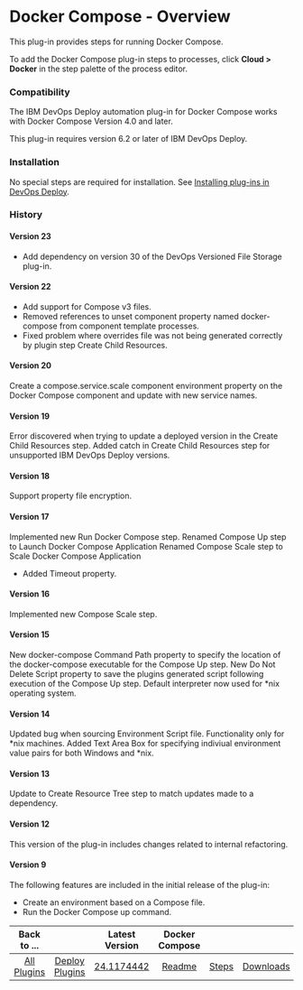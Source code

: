 
# Docker Compose - Overview

This plug-in provides steps for running Docker Compose.

To add the Docker Compose plug-in steps to processes, click **Cloud > Docker** in the step palette of the process editor.

### Compatibility

The IBM DevOps Deploy automation plug-in for Docker Compose works with Docker Compose Version 4.0 and later.

This plug-in requires version 6.2 or later of IBM DevOps Deploy.

### Installation

No special steps are required for installation. See [Installing plug-ins in DevOps Deploy](https://community.ibm.com/community/user/wasdevops/blogs/laurel-dickson-bull1/2022/06/13/install-plugins "Installing plug-ins in DevOps Deploy").

### History

#### Version 23

* Add dependency on version 30 of the DevOps Versioned File Storage plug-in.

#### Version 22

* Add support for Compose v3 files.
* Removed references to unset component property named docker-compose from component template processes.
* Fixed problem where overrides file was not being generated correctly by plugin step Create Child Resources.

#### Version 20

Create a compose.service.scale component environment property on the Docker Compose component and update with new service names.

#### Version 19

Error discovered when trying to update a deployed version in the Create Child Resources step. Added catch in Create Child Resources step for unsupported IBM DevOps Deploy versions.

#### Version 18

Support property file encryption.

#### Version 17

Implemented new Run Docker Compose step. Renamed Compose Up step to Launch Docker Compose Application Renamed Compose Scale step to Scale Docker Compose Application

* Added Timeout property.

#### Version 16

Implemented new Compose Scale step.

#### Version 15

New docker-compose Command Path property to specify the location of the docker-compose executable for the Compose Up step. New Do Not Delete Script property to save the plugins generated script following execution of the Compose Up step. Default interpreter now used for \*nix operating system.

#### Version 14

Updated bug when sourcing Environment Script file. Functionality only for \*nix machines. Added Text Area Box for specifying indiviual environment value pairs for both Windows and \*nix.

#### Version 13

Update to Create Resource Tree step to match updates made to a dependency.

#### Version 12

This version of the plug-in includes changes related to internal refactoring.

#### Version 9

The following features are included in the initial release of the plug-in:

* Create an environment based on a Compose file.
* Run the Docker Compose up command.

|Back to ...||Latest Version|Docker Compose |||
| :---: | :---: | :---: | :---: | :---: | :---: |
|[All Plugins](../../index.md)|[Deploy Plugins](../README.md)|[24.1174442](https://raw.githubusercontent.com/UrbanCode/IBM-UCD-PLUGINS/main/files/docker-compose/docker-compose-24.1174442.zip)|[Readme](README.md)|[Steps](steps.md)|[Downloads](downloads.md)|
